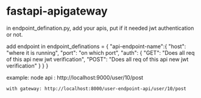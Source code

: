 # fastapi-apigateway

in endpoint_defination.py, add your apis, put if it needed jwt authentication or not.

add endpoint in endpoint_definations = {
    "api-endpoint-name":{
        "host": "where it is running",
        "port": "on which port",
        "auth": {
            "GET": "Does all req of this api new jwt verification",
            "POST": "Does all req of this api new jwt verification"
        }
    }
}

example:
    node api : http://localhost:9000/user/10/post

    with gateway: http://localhost:8000/user-endpoint-api/user/10/post